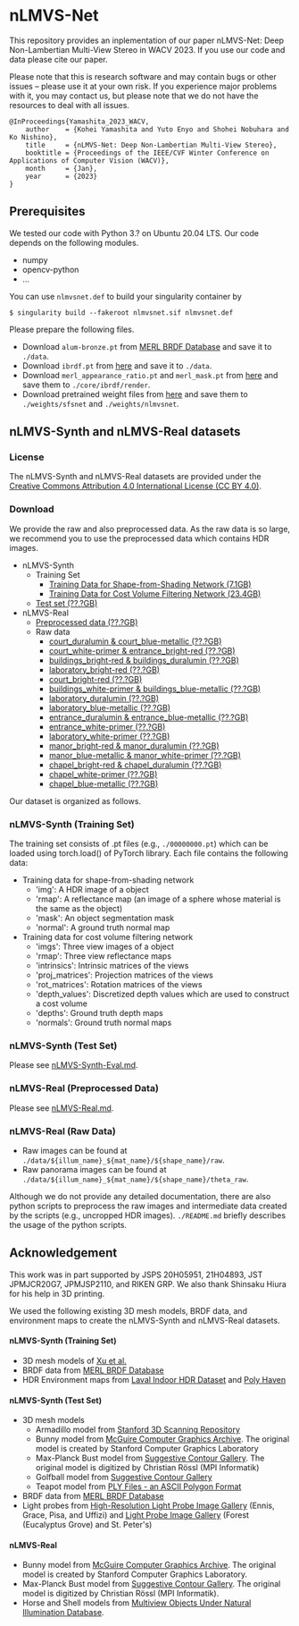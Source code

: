 # nLMVS-Net

This repository provides an inplementation of our paper nLMVS-Net: Deep Non-Lambertian Multi-View Stereo in WACV 2023. If you use our code and data please cite our paper.

Please note that this is research software and may contain bugs or other issues – please use it at your own risk. If you experience major problems with it, you may contact us, but please note that we do not have the resources to deal with all issues.

```
@InProceedings{Yamashita_2023_WACV,
    author    = {Kohei Yamashita and Yuto Enyo and Shohei Nobuhara and Ko Nishino},
    title     = {nLMVS-Net: Deep Non-Lambertian Multi-View Stereo},
    booktitle = {Proceedings of the IEEE/CVF Winter Conference on Applications of Computer Vision (WACV)},
    month     = {Jan},
    year      = {2023}
}
```

## Prerequisites

We tested our code with Python 3.? on Ubuntu 20.04 LTS. Our code depends on the following modules.

* numpy
* opencv-python
* ...

You can use `nlmvsnet.def` to build your singularity container by
```
$ singularity build --fakeroot nlmvsnet.sif nlmvsnet.def
```

Please prepare the following files.
* Download ```alum-bronze.pt``` from [MERL BRDF Database](https://www.merl.com/brdf/) and save it to ```./data```.
* Download ```ibrdf.pt``` from [here]() and save it to ```./data```.
* Download ```merl_appearance_ratio.pt``` and ```merl_mask.pt``` from [here]() and save them to ```./core/ibrdf/render```.
* Download pretrained weight files from [here]() and save them to ```./weights/sfsnet``` and ```./weights/nlmvsnet```.

## nLMVS-Synth and nLMVS-Real datasets

### License

The nLMVS-Synth and nLMVS-Real datasets are provided under the [Creative Commons Attribution 4.0 International License (CC BY 4.0)](http://creativecommons.org/licenses/by/4.0/).

### Download

We provide the raw and also preprocessed data.  As the raw data is so large, we recommend you to use the preprocessed data which contains HDR images.

* nLMVS-Synth
  * Training Set
    * [Training Data for Shape-from-Shading Network (7.1GB)](nLMVS-Synth-Train-SfS.zip)
    * [Training Data for Cost Volume Filtering Network (23.4GB)](nLMVS-Synth-Train-CV.zip)
  * [Test set (??.?GB)](nLMVS-Synth-Eval.zip)
* nLMVS-Real
  * [Preprocessed data (??.?GB)](nLMVS-Real.zip)
  * Raw data
    * [court_duralumin & court_blue-metallic (??.?GB)](20211104.zip)
    * [court_white-primer & entrance_bright-red (??.?GB)](20211106.zip)
    * [buildings_bright-red & buildings_duralumin (??.?GB)](20211107.zip)
    * [laboratory_bright-red (??.?GB)](20211108.zip)
    * [court_bright-red (??.?GB)](20211202.zip)
    * [buildings_white-primer & buildings_blue-metallic (??.?GB)](20211205.zip)
    * [laboratory_duralumin (??.?GB)](20211207.zip)
    * [laboratory_blue-metallic (??.?GB)](20211208.zip)
    * [entrance_duralumin & entrance_blue-metallic (??.?GB)](20211211.zip)
    * [entrance_white-primer (??.?GB)](20211212.zip)
    * [laboratory_white-primer (??.?GB)](20211213.zip)
    * [manor_bright-red & manor_duralumin (??.?GB)](20211220.zip)
    * [manor_blue-metallic & manor_white-primer (??.?GB)](20211222.zip)
    * [chapel_bright-red & chapel_duralumin (??.?GB)](20220111.zip)
    * [chapel_white-primer (??.?GB)](20220117.zip)
    * [chapel_blue-metallic (??.?GB)](20220131.zip)


Our dataset is organized as follows.

### nLMVS-Synth (Training Set)
The training set consists of .pt files (e.g., ```./00000000.pt```) which can be loaded using torch.load() of PyTorch library. Each file contains the following data:
* Training data for shape-from-shading network
  * 'img': A HDR image of a object
  * 'rmap': A reflectance map (an image of a sphere whose material is the same as the object)
  * 'mask': An object segmentation mask
  * 'normal': A ground truth normal map
* Training data for cost volume filtering network
  * 'imgs': Three view images of a object
  * 'rmap': Three view reflectance maps
  * 'intrinsics': Intrinsic matrices of the views
  * 'proj_matrices': Projection matrices of the views
  * 'rot_matrices': Rotation matrices of the views
  * 'depth_values': Discretized depth values which are used to construct a cost volume
  * 'depths': Ground truth depth maps
  * 'normals': Ground truth normal maps

### nLMVS-Synth (Test Set)
Please see [nLMVS-Synth-Eval.md](./nLMVS-Synth-Eval.md).

### nLMVS-Real (Preprocessed Data)
Please see [nLMVS-Real.md](./nLMVS-Real.md).

### nLMVS-Real (Raw Data)
* Raw images can be found at ```./data/${illum_name}_${mat_name}/${shape_name}/raw```.
* Raw panorama images can be found at ```./data/${illum_name}_${mat_name}/${shape_name}/theta_raw```.

Although we do not provide any detailed documentation, there are also python scripts to preprocess the raw images and intermediate data created by the scripts (e.g., uncropped HDR images). ```./README.md``` briefly describes the usage of the python scripts.

## Acknowledgement
This work was in part supported by JSPS 20H05951, 21H04893, JST JPMJCR20G7, JPMJSP2110, and RIKEN GRP. We also thank Shinsaku Hiura for his help in 3D printing.

We used the following existing 3D mesh models, BRDF data, and environment maps to create the nLMVS-Synth and nLMVS-Real datasets.

#### nLMVS-Synth (Training Set)
- 3D mesh models of [Xu et al.](https://cseweb.ucsd.edu/~viscomp/projects/SIG18Relighting/)
- BRDF data from [MERL BRDF Database](https://www.merl.com/brdf/)
- HDR Environment maps from [Laval Indoor HDR Dataset](http://vision.gel.ulaval.ca/~jflalonde/publications/projects/deepIndoorLight/index.html) and [Poly Haven](https://polyhaven.com/)

#### nLMVS-Synth (Test Set)
- 3D mesh models
  - Armadillo model from [Stanford 3D Scanning Repository](http://graphics.stanford.edu/data/3Dscanrep/)
  - Bunny model from [McGuire Computer Graphics Archive](https://casual-effects.com/data/). The original model is created by Stanford Computer Graphics Laboratory
  - Max-Planck Bust model from [Suggestive Contour Gallery](https://gfx.cs.princeton.edu/proj/sugcon/models/). The original model is digitized by Christian Rössl (MPI Informatik)
  - Golfball model from [Suggestive Contour Gallery](https://gfx.cs.princeton.edu/proj/sugcon/models/)
  - Teapot model from [PLY Files - an ASCII Polygon Format ](https://people.sc.fsu.edu/~jburkardt/data/ply/ply.html)
- BRDF data from [MERL BRDF Database](https://www.merl.com/brdf/)
- Light probes from [High-Resolution Light Probe Image Gallery](https://vgl.ict.usc.edu/Data/HighResProbes/) (Ennis, Grace, Pisa, and Uffizi) and [Light Probe Image Gallery](https://www.pauldebevec.com/Probes/) (Forest (Eucalyptus Grove) and St. Peter's)

#### nLMVS-Real
- Bunny model from [McGuire Computer Graphics Archive](https://casual-effects.com/data/). The original model is created by Stanford Computer Graphics Laboratory.
- Max-Planck Bust model from [Suggestive Contour Gallery](https://gfx.cs.princeton.edu/proj/sugcon/models/). The original model is digitized by Christian Rössl (MPI Informatik).
- Horse and Shell models from [Multiview Objects Under Natural Illumination Database](https://vision.ist.i.kyoto-u.ac.jp/codeanddata/multinatgeom/).

